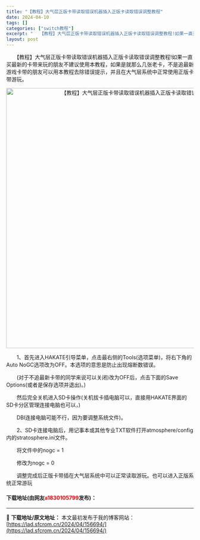 ```yaml
---
title: "【教程】大气层正版卡带读取错误机器插入正版卡读取错误调整教程"
date: 2024-04-10
tags: []
categories: ["switch教程"]
excerpt: "　　【教程】大气层正版卡带读取错误机器插入正版卡读取错误调整教程!如果一直买最新的卡带来玩的朋友不建议使用本教程，如果是就那么几张老卡，不是追最新游戏卡带的朋友可以用本教程去除错误提示，并且在大气层系统中正常使用正版卡带游玩。 　　1、首先进入HAKATE引导菜单，点击最右侧的Tools(选项菜单)&hellip;"
layout: post
---
```


 <p>　　【教程】大气层正版卡带读取错误机器插入正版卡读取错误调整教程!如果一直买最新的卡带来玩的朋友不建议使用本教程，如果是就那么几张老卡，不是追最新游戏卡带的朋友可以用本教程去除错误提示，并且在大气层系统中正常使用正版卡带游玩。</p> <div> <p align="center"><img align="" border="0" src="https://lad.sfcrom.cn/wp-content/uploads/2024/04/20240410_661631e3ecfc1.webp" width="700" alt="【教程】大气层正版卡带读取错误机器插入正版卡读取错误调整教程" /></p></div> <p>　　1、首先进入HAKATE引导菜单，点击最右侧的Tools(选项菜单)，将右下角的 Auto NoGC选项改为OFF。本选项的意思是防止出现熔断数错误。</p> <p>　　(对于不追最新卡带的同学来说可以关闭)改为OFF后，点击下面的Save Options(或者是保存选项并退出)。)&nbsp;</p> <p>　　然后完全关机进入SD卡操作(关机拔卡插电脑可以，直接用HAKATE界面的SD卡分区管理连接电脑也可以，)&nbsp;</p> <p>　　DBI连接电脑可能不行，因为要调整系统文件)。</p> <p>　　2、SD卡连接电脑后，用记事本或其他专业TXT软件打开atmosphere/config内的stratosphere.ini文件。</p> <p>　　将文件中的nogc = 1</p> <p>　　修改为nogc = 0</p> <p>　　调整完成后正版卡带插在大气层系统中可以正常读取游玩。也可以进入正版系统正常游玩</p> <p><h4>下载地址(由网友<font color="red">a1830105799</font>发布)：</h4></p> 

---
📖 **下载地址/原文地址：** 本文最初发布于我的博客网站：[https://lad.sfcrom.cn/2024/04/156694/](https://lad.sfcrom.cn/2024/04/156694/)
